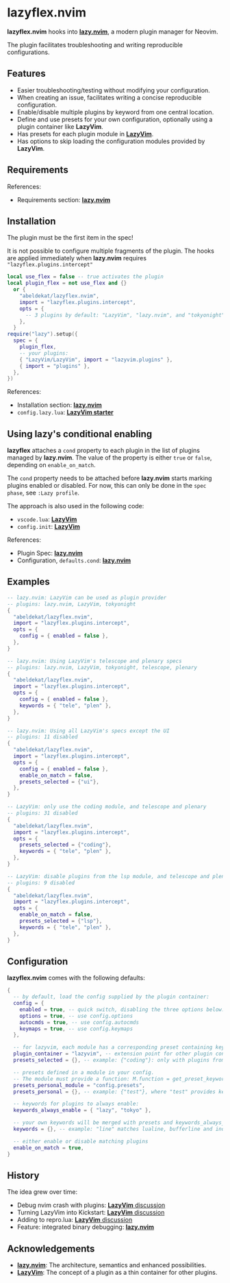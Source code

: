 # lazyflex.nvim

**lazyflex.nvim** hooks into [**lazy.nvim**](https://github.com/folke/lazy.nvim), a modern plugin manager for Neovim.

The plugin facilitates troubleshooting and writing reproducible configurations.

## Features

- Easier troubleshooting/testing without modifying your configuration.
- When creating an issue, facilitates writing a concise reproducible configuration.
- Enable/disable multiple plugins by keyword from one central location.
- Define and use presets for your own configuration, optionally using a plugin container like **LazyVim**.
- Has presets for each plugin module in [**LazyVim**](https://github.com/LazyVim/LazyVim).
- Has options to skip loading the configuration modules provided by **LazyVim**.

## Requirements

References:

- Requirements section: [**lazy.nvim**](https://github.com/folke/lazy.nvim#%EF%B8%8F-requirements)

## Installation

The plugin must be the first item in the spec!

It is not possible to configure multiple fragments of the plugin.
The hooks are applied immediately when **lazy.nvim** requires `"lazyflex.plugins.intercept"`

```lua
local use_flex = false -- true activates the plugin
local plugin_flex = not use_flex and {}
  or {
    "abeldekat/lazyflex.nvim",
    import = "lazyflex.plugins.intercept",
    opts = {
      -- 3 plugins by default: "LazyVim", "lazy.nvim", and "tokyonight"
    },
  }
require("lazy").setup({
  spec = {
    plugin_flex,
    -- your plugins:
    { "LazyVim/LazyVim", import = "lazyvim.plugins" },
    { import = "plugins" },
  },
})
```

References:

- Installation section: [**lazy.nvim**](https://github.com/folke/lazy.nvim#-installation)
- `config.lazy.lua`: [**LazyVim starter**](https://github.com/LazyVim/starter/blob/a13d5c90769ce6177d1e27b46efd967ed52c1d68/lua/config/lazy.lua#L11)

## Using lazy's conditional enabling

**lazyflex** attaches a `cond` property to each plugin in the list of plugins managed by **lazy.nvim**.
The value of the property is either `true` or `false`, depending on `enable_on_match`.

The `cond` property needs to be attached before **lazy.nvim** starts marking plugins enabled or disabled.
For now, this can only be done in the `spec phase`, see `:Lazy profile`.

The approach is also used in the following code:

- `vscode.lua`: [**LazyVim**](https://github.com/LazyVim/LazyVim/blob/3acdac917b79e22b1c3420aabde8b583d0799f6a/lua/lazyvim/plugins/extras/vscode.lua#L24)
- `config.init`: [**LazyVim**](https://github.com/LazyVim/LazyVim/blob/3acdac917b79e22b1c3420aabde8b583d0799f6a/lua/lazyvim/config/init.lua#L187)

References:

- Plugin Spec: [**lazy.nvim**](https://github.com/folke/lazy.nvim#-plugin-spec)
- Configuration, `defaults.cond`: [**lazy.nvim**](https://github.com/folke/lazy.nvim#%EF%B8%8F-configuration)

## Examples

```lua
-- lazy.nvim: LazyVim can be used as plugin provider
-- plugins: lazy.nvim, LazyVim, tokyonight
{
  "abeldekat/lazyflex.nvim",
  import = "lazyflex.plugins.intercept",
  opts = {
    config = { enabled = false },
  },
}

-- lazy.nvim: Using LazyVim's telescope and plenary specs
-- plugins: lazy.nvim, LazyVim, tokyonight, telescope, plenary
{
  "abeldekat/lazyflex.nvim",
  import = "lazyflex.plugins.intercept",
  opts = {
    config = { enabled = false },
    keywords = { "tele", "plen" },
  },
}

-- lazy.nvim: Using all LazyVim's specs except the UI
-- plugins: 11 disabled
{
  "abeldekat/lazyflex.nvim",
  import = "lazyflex.plugins.intercept",
  opts = {
    config = { enabled = false },
    enable_on_match = false,
    presets_selected = {"ui"},
  },
}

-- LazyVim: only use the coding module, and telescope and plenary
-- plugins: 31 disabled
{
  "abeldekat/lazyflex.nvim",
  import = "lazyflex.plugins.intercept",
  opts = {
    presets_selected = {"coding"},
    keywords = { "tele", "plen" },
  },
}

-- LazyVim: disable plugins from the lsp module, and telescope and plenary
-- plugins: 9 disabled
{
  "abeldekat/lazyflex.nvim",
  import = "lazyflex.plugins.intercept",
  opts = {
    enable_on_match = false,
    presets_selected = {"lsp"},
    keywords = { "tele", "plen" },
  },
}
```

## Configuration

**lazyflex.nvim** comes with the following defaults:

```lua
{
  -- by default, load the config supplied by the plugin container:
  config = {
    enabled = true, -- quick switch, disabling the three options below:
    options = true, -- use config.options
    autocmds = true, -- use config.autocmds
    keymaps = true, -- use config.keymaps
  },

  -- for lazyvim, each module has a corresponding preset containing keywords
  plugin_container = "lazyvim", -- extension point for other plugin containers.
  presets_selected = {}, -- example: {"coding"}: only with plugins from the coding module

  -- presets defined in a module in your config.
  -- The module must provide a function: M.function = get_preset_keywords(name, enable_on_match)
  presets_personal_module = "config.presets",
  presets_personal = {}, -- example: {"test"}, where "test" provides keywords

  -- keywords for plugins to always enable:
  keywords_always_enable = { "lazy", "tokyo" },

  -- your own keywords will be merged with presets and keywords_always_enable:
  keywords = {}, -- example: "line" matches lualine, bufferline and indent-blankline

  -- either enable or disable matching plugins
  enable_on_match = true,
}
```

## History

The idea grew over time:

- Debug nvim crash with plugins: [**LazyVim** discussion](https://github.com/LazyVim/LazyVim/discussions/1322#discussioncomment-6728171)
- Turning LazyVim into Kickstart: [**LazyVim** discussion](https://github.com/LazyVim/LazyVim/discussions/1483)
- Adding to repro.lua: [**LazyVim** discussion](https://github.com/LazyVim/LazyVim/discussions/1493)
- Feature: integrated binary debugging: [**lazy.nvim**](https://github.com/folke/lazy.nvim/issues/1047#issuecomment-1735131704)

## Acknowledgements

- [**lazy.nvim**](https://github.com/folke/lazy.nvim): The architecture, semantics and enhanced possibilities.
- [**LazyVim**](https://github.com/LazyVim/LazyVim): The concept of a plugin as a thin container for other plugins.
